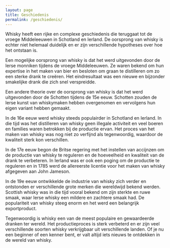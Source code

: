 ```yaml
---
layout: page
title: Geschiedenis
permalink: /geschiedenis/
---
```


Whisky heeft een rijke en complexe geschiedenis die teruggaat tot de vroege Middeleeuwen in Schotland en Ierland. De oorsprong van whisky is echter niet helemaal duidelijk en er zijn verschillende hypotheses over hoe het ontstaan is.

Een mogelijke oorsprong van whisky is dat het werd uitgevonden door de Ierse monniken tijdens de vroege Middeleeuwen. Ze waren bekend om hun expertise in het maken van bier en besloten om graan te distilleren om zo een sterke drank te creëren. Het eindresultaat was een nieuwe en bijzonder smakelijke drank die zich snel verspreidde.

Een andere theorie over de oorsprong van whisky is dat het werd uitgevonden door de Schotten tijdens de 15e eeuw. Schotten zouden de Ierse kunst van whiskymaken hebben overgenomen en vervolgens hun eigen variant hebben gemaakt.

In de 16e eeuw werd whisky steeds populairder in Schotland en Ierland. In die tijd was het distilleren van whisky geen illegale activiteit en veel boeren en families waren betrokken bij de productie ervan. Het proces van het maken van whisky was nog niet zo verfijnd als tegenwoordig, waardoor de kwaliteit sterk kon verschillen.

In de 17e eeuw begon de Britse regering met het instellen van accijnzen om de productie van whisky te reguleren en de hoeveelheid en kwaliteit van de drank te verbeteren. In Ierland was er ook een poging om de productie te reguleren en in 1785 werd de allereerste licentie voor het maken van whisky afgegeven aan John Jameson.

In de 19e eeuw ontwikkelde de industrie van whisky zich verder en ontstonden er verschillende grote merken die wereldwijd bekend werden. Scottish whisky was in die tijd vooral bekend om zijn sterkte en ruwe smaak, waar Ierse whisky een mildere en zachtere smaak had. De populariteit van whisky steeg enorm en het werd een belangrijk exportproduct.

Tegenwoordig is whisky een van de meest populaire en gewaardeerde dranken ter wereld. Het productieproces is sterk verbeterd en er zijn veel verschillende soorten whisky verkrijgbaar uit verschillende landen. Of je nu een beginner of een kenner bent, er valt altijd iets nieuws te ontdekken in de wereld van whisky.
